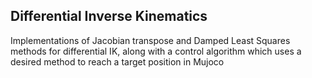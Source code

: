 ## Differential Inverse Kinematics

Implementations of Jacobian transpose and Damped Least Squares methods for differential IK, along with a control algorithm which uses a desired method to reach a target position in Mujoco
